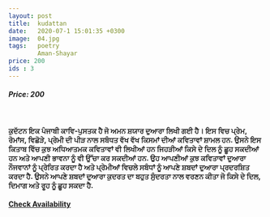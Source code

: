 ```yaml
---
layout: post
title:  kudattan
date:   2020-07-1 15:01:35 +0300
image:  04.jpg
tags:   poetry
        Aman-Shayar
price: 200
ids : 3
---
```


<h5>Price: 200 </h5><br>


<strong>ਕੁਦੱਟਨ ਇਕ ਪੰਜਾਬੀ ਕਾਵਿ-ਪੁਸਤਕ ਹੈ ਜੋ ਅਮਨ ਸ਼ਯਾਰ ਦੁਆਰਾ ਲਿਖੀ ਗਈ ਹੈ। ਇਸ ਵਿਚ ਪ੍ਰੇਮ, ਰੋਮਾਂਸ, ਵਿਛੋੜੇ, ਪ੍ਰੇਮੀ ਦੀ ਪੀੜ ਨਾਲ ਸਬੰਧਤ ਵੱਖ ਵੱਖ ਕਿਸਮਾਂ ਦੀਆਂ ਕਵਿਤਾਵਾਂ ਸ਼ਾਮਲ ਹਨ. ਉਸਨੇ ਇਸ ਕਿਤਾਬ ਵਿੱਚ ਕੁਝ ਅਧਿਆਤਮਕ ਕਵਿਤਾਵਾਂ ਵੀ ਲਿਖੀਆਂ ਹਨ ਜਿਹੜੀਆਂ ਕਿਸੇ ਦੇ ਦਿਲ ਨੂੰ ਛੂਹ ਸਕਦੀਆਂ ਹਨ ਅਤੇ ਆਪਣੀ ਭਾਵਨਾ ਨੂੰ ਵੀ ਉੱਚਾ ਕਰ ਸਕਦੀਆਂ ਹਨ. ਉਹ ਆਪਣੀਆਂ ਕੁਝ ਕਵਿਤਾਵਾਂ ਦੁਆਰਾ ਨੌਜਵਾਨਾਂ ਨੂੰ ਪ੍ਰੇਰਿਤ ਕਰਦਾ ਹੈ ਅਤੇ ਪ੍ਰੇਮੀਆਂ ਵਿਚਲੇ ਸਬੰਧਾਂ ਨੂੰ ਆਪਣੇ ਸ਼ਬਦਾਂ ਦੁਆਰਾ ਪ੍ਰਦਰਸ਼ਿਤ ਕਰਦਾ ਹੈ. ਉਸਨੇ ਆਪਣੇ ਸ਼ਬਦਾਂ ਦੁਆਰਾ ਕੁਦਰਤ ਦਾ ਬਹੁਤ ਸੁੰਦਰਤਾ ਨਾਲ ਵਰਣਨ ਕੀਤਾ ਜੋ ਕਿਸੇ ਦੇ ਦਿਲ, ਦਿਮਾਗ ਅਤੇ ਰੂਹ ਨੂੰ ਛੂਹ ਸਕਦਾ ਹੈ.</strong>


<h4><a class="add-cart cart1" href="{{site.baseurl}}/books#3"><b>Check Availability</b></a></h4>

<body>
 <script src="{{ site.baseurl }}/js/main.js"></script>
 </body>